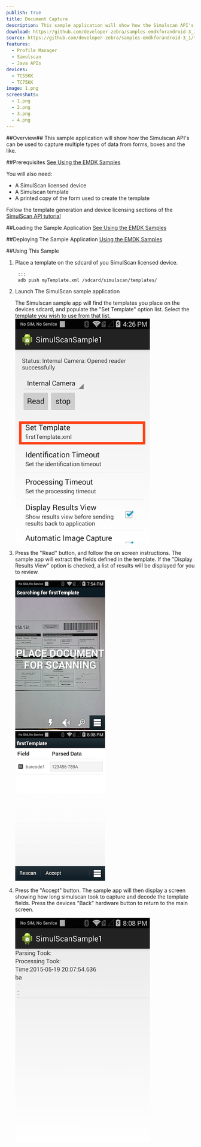 ```yaml
---
publish: true
title: Document Capture
description: This sample application will show how the Simulscan API's can be used to capture multiple types of data from paper forms.
download: https://github.com/developer-zebra/samples-emdkforandroid-3_1/archive/SimulScanSample1.zip
source: https://github.com/developer-zebra/samples-emdkforandroid-3_1/tree/SimulScanSample1
features: 
  - Profile Manager
  - Simulscan
  - Java APIs
devices: 
  - TC55KK
  - TC75KK
image: 1.png
screenshots: 
  - 1.png
  - 2.png
  - 3.png 
  - 4.png 
---
```


##Overview##
This sample application will show how the Simulscan API's can be used to capture multiple types of data from forms, boxes and the like.

##Prerequisites
[See Using the EMDK Samples](../../guide/sample/emdksamples)

You will also need:

* A SimulScan licensed device
* A Simulscan template
* A printed copy of the form used to create the template

Follow the template generation and device licensing sections of the [SimulScan API tutorial](../../tutorial/tutSimulScanAPI)

##Loading the Sample Application
[See Using the EMDK Samples](../../guide/sample/emdksamples)

##Deploying The Sample Application
[Using the EMDK Samples](../../guide/sample/emdksamples)

##Using This Sample

1. Place a template on the sdcard of you SimulScan licensed device.

		:::
		adb push myTemplate.xml /sdcard/simulscan/templates/
	

2. Launch The SimulScan sample application
	
	The Simulscan sample app will find the templates you place on the devices sdcard, and populate the "Set Template" option list.  Select the template you wish to use from that list.
	![img](../../images/samples/simulscanSample1.png) 


3. Press the "Read" button, and follow the on screen instructions. The sample app will extract the fields defined in the template. If the "Display Results View" option is checked, a list of results will be displayed for you to review.

	![img](../../images/samples/simulscanSample2.png)  ![img](../../images/samples/simulscanSample3.png)   


4. Press the "Accept" button. The sample app will then display a screen showing how long simulscan took to capture and decode the template fields. Press the devices "Back" hardware button to return to the main screen.

	![img](../../images/samples/simulscanSample4.png) 




